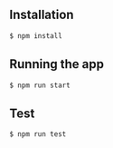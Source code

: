 
## Installation

```bash
$ npm install
```

## Running the app

```bash
$ npm run start
```
## Test

```bash
$ npm run test
```
